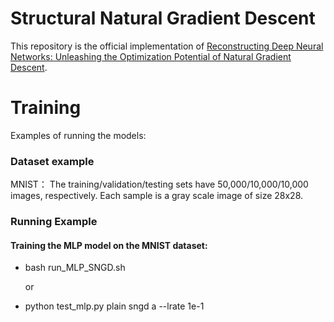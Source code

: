 # Structural Natural Gradient Descent

This repository is the official implementation of [Reconstructing Deep Neural Networks: Unleashing the Optimization Potential of Natural Gradient Descent](). 


# Training

Examples of running the models:

### Dataset example 

MNIST： The training/validation/testing sets have 50,000/10,000/10,000 images, respectively.
Each sample is a gray scale image of size 28x28.

### Running Example 

#### Training the MLP model on the MNIST dataset:

- bash run_MLP_SNGD.sh

  or

- python test_mlp.py plain sngd a --lrate 1e-1

